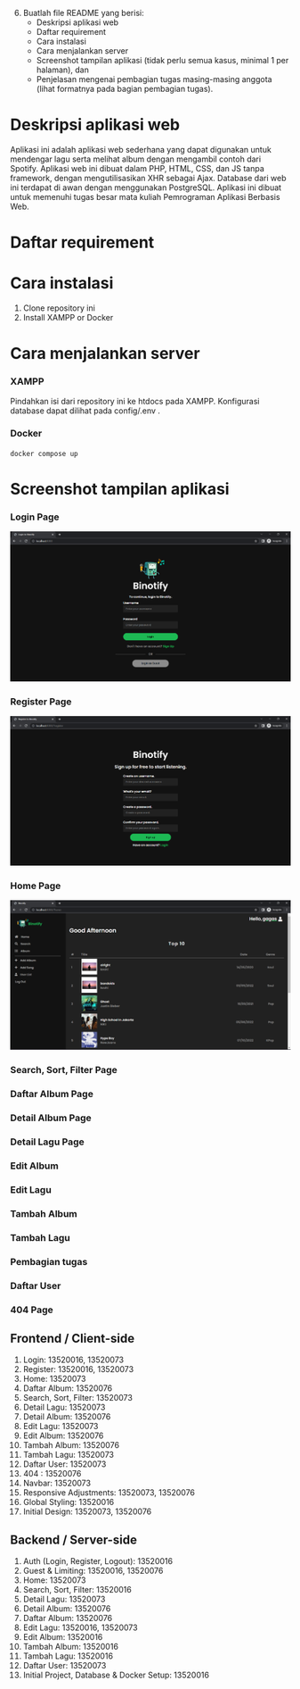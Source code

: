 6. Buatlah file README yang berisi:
   - Deskripsi aplikasi web
   - Daftar requirement
   - Cara instalasi
   - Cara menjalankan server
   - Screenshot tampilan aplikasi (tidak perlu semua kasus, minimal 1 per halaman), dan
   - Penjelasan mengenai pembagian tugas masing-masing anggota (lihat formatnya pada bagian pembagian tugas).

# Deskripsi aplikasi web

Aplikasi ini adalah aplikasi web sederhana yang dapat digunakan untuk mendengar lagu serta melihat album dengan mengambil contoh dari Spotify. Aplikasi web ini dibuat dalam PHP, HTML, CSS, dan JS tanpa framework, dengan mengutilisasikan XHR sebagai Ajax. Database dari web ini terdapat di awan dengan menggunakan PostgreSQL. Aplikasi ini dibuat untuk memenuhi tugas besar mata kuliah Pemrograman Aplikasi Berbasis Web.

# Daftar requirement

# Cara instalasi

1. Clone repository ini
2. Install XAMPP or Docker

# Cara menjalankan server

### XAMPP

Pindahkan isi dari repository ini ke htdocs pada XAMPP. Konfigurasi database dapat dilihat pada config/.env .

### Docker

`docker compose up`

# Screenshot tampilan aplikasi

### Login Page

![](screenshots/20221028142714.png)

### Register Page

![](screenshots/20221028144314.png)  

### Home Page

![](screenshots/20221028144337.png)  

### Search, Sort, Filter Page



### Daftar Album Page

### Detail Album Page

### Detail Lagu Page

### Edit Album

### Edit Lagu

### Tambah Album

### Tambah Lagu

### Pembagian tugas

### Daftar User

### 404 Page

## Frontend / Client-side

1. Login: 13520016, 13520073
2. Register: 13520016, 13520073
3. Home: 13520073
4. Daftar Album: 13520076
5. Search, Sort, Filter: 13520073
6. Detail Lagu: 13520073
7. Detail Album: 13520076
8. Edit Lagu: 13520073
9. Edit Album: 13520076
10. Tambah Album: 13520076
11. Tambah Lagu: 13520073
12. Daftar User: 13520073
13. 404 : 13520076
14. Navbar: 13520073
15. Responsive Adjustments: 13520073, 13520076
16. Global Styling: 13520016
17. Initial Design: 13520073, 13520076

## Backend / Server-side

1. Auth (Login, Register, Logout): 13520016
2. Guest & Limiting: 13520016, 13520076
3. Home: 13520073
4. Search, Sort, Filter: 13520016
5. Detail Lagu: 13520073
6. Detail Album: 13520076
7. Daftar Album: 13520076
8. Edit Lagu: 13520016, 13520073
9. Edit Album: 13520016
10. Tambah Album: 13520016
11. Tambah Lagu: 13520016
12. Daftar User: 13520073
13. Initial Project, Database & Docker Setup: 13520016
